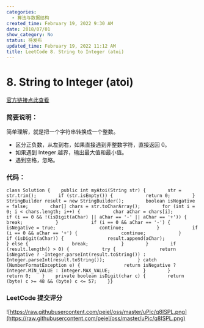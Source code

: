 ```yaml
---
categories:
  - 算法与数据结构
created_time: February 19, 2022 9:30 AM
date: 2018/07/01
show_category: No
status: 待发布
updated_time: February 19, 2022 11:12 AM
title: LeetCode 8. String to Integer (atoi)
---
```



# 8. String to Integer (atoi)

[官方链接点此查看](https://leetcode.com/problems/string-to-integer-atoi/)

### 简要说明：

简单理解，就是把一个字符串转换成一个整数。

- 区分正负数，从左到右，如果直接遇到非整数字符，直接返回 0。
- 如果遇到 Integer 越界，输出最大值和最小值。
- 遇到空格，忽略。

### 代码：

```
class Solution {    public int myAtoi(String str) {        str = str.trim();        if (str.isEmpty()) {            return 0;        }        StringBuilder result = new StringBuilder();        boolean isNegative = false;        char[] chars = str.toCharArray();        for (int i = 0; i < chars.length; i++) {            char aChar = chars[i];            if (i == 0 && !(isDigit(aChar) || aChar == '-' || aChar == '+')) {                break;            }            if (i == 0 && aChar == '-') {                isNegative = true;                continue;            }            if (i == 0 && aChar == '+') {                continue;            }            if (isDigit(aChar)) {                result.append(aChar);            } else {                break;            }        }        if (result.length() > 0) {            try {                return isNegative ? -Integer.parseInt(result.toString()) : Integer.parseInt(result.toString());            } catch (NumberFormatException e) {                return isNegative ? Integer.MIN_VALUE : Integer.MAX_VALUE;            }        }        return 0;    }    private boolean isDigit(char c) {        return (byte) c >= 48 && (byte) c <= 57;    }}
```

### LeetCode 提交评分

![https://raw.githubusercontent.com/peiel/oss/master/uPic/q8ISPL.png](https://raw.githubusercontent.com/peiel/oss/master/uPic/q8ISPL.png)
